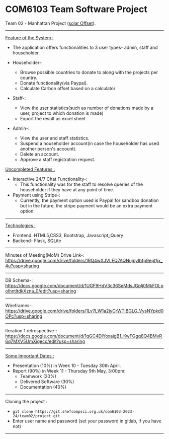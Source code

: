 # COM6103 Team Software Project

Team 02 - Manhattan Project ([solar Offset](https://docs.google.com/document/d/1TmaMmdomg0CNfR4qqA27rtB8mQ5qMhh86YsuTJqq6y4/edit?pli=1)).

---

<ins> Feature of the System : </ins>

- The application offers functionalities to 3 user types- admin, staff and householder.
- Householder-: 
  - Browse possible countries to donate to along with the projects per country.
  - Donate functionality(via Paypal).
  - Calculate Carbon offset based on a calculator

- Staff-:
  - View the user statistics(such as number of donations made by a user, project to which donation is made)
  - Export the result as excel sheet

- Admin-:
  - View the user and staff statistics.
  - Suspend a householder account(in case the householder has used another person's account).
  - Delete an account.
  - Approve a staff registration request.


<ins> Uncompleted Features : <ins>
- Interactive 24/7 Chat Functionality-:
    - This functionality was for the staff to resolve queries of the householder if they have at any point of time.
- Payment using Stripe-:
    - Currently, the payment option used is Paypal for sandbox donation but in the future, the stripe payment would be an extra payment option.


---

<ins> Technologies : </ins>
- Frontend: HTML5,CSS3, Bootstrap, Javascript,jQuery
- Backend- Flask, SQLite


---

Minutes of Meeting(MoM) Drive Link-:
https://drive.google.com/drive/folders/1RQ4wXJVLEQ7AQNujpyIbfp9epI1jx_4u?usp=sharing

---

DB Schema-:
https://docs.google.com/document/d/1UGF9HdV3c36SeMdsJGpIj0MkFOLpoIhntltdkXzna_0/edit?usp=sharing

---

Wireframes-:
https://drive.google.com/drive/folders/1Lv7LW1a2jyCrWTIBGLG_VysNYpkd0OPc?usp=sharing

---

Iteration 1 retrospective-:
https://docs.google.com/document/d/1qGC4DiYoxajgB1_KwFGgq8Q4BMvR6q7MXV5UmXigecc/edit?usp=sharing

---

<ins> Some Important Dates : </ins>
- Presentation (10%) in Week 10 - Tuesday 30th April.
- Report (90%) in Week 11 - Thursday 9th May, 3:00pm:
    - Teamwork (20%)
    - Delivered Software (30%)
    - Documentation (40%)
    
---

Cloning the project :
* ``` git clone https://git.shefcompsci.org.uk/com6103-2023-24/team02/project.git ```
* Enter user name and password (set your password in gitlab, if you have not)

---